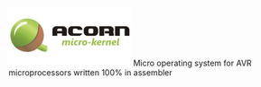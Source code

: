![Acorn kernel](screenshots/logo.jpg)
Micro operating system for AVR microprocessors written 100% in assembler

